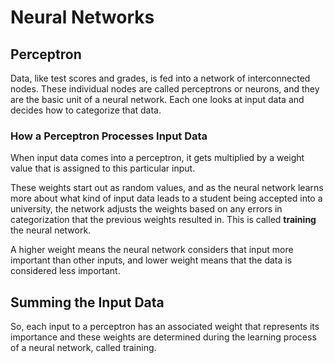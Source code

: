 # Neural Networks

## Perceptron

Data, like test scores and grades, is fed into a network of interconnected nodes.
These individual nodes are called perceptrons or neurons, and they are the basic unit of a neural network.
Each one looks at input data and decides how to categorize that data.

### How a Perceptron Processes Input Data

When input data comes into a perceptron, it gets multiplied by a weight value that is assigned to this particular input.

These weights start out as random values, and as the neural network learns more about what kind of input data leads to a student being accepted into a university, the network adjusts the weights based on any errors in categorization that the previous weights resulted in. This is called **training** the neural network.

A higher weight means the neural network considers that input more important than other inputs, and lower weight means that the data is considered less important.

## Summing the Input Data

So, each input to a perceptron has an associated weight that represents its importance and these weights are determined during the learning process of a neural network, called training.

